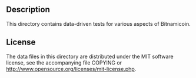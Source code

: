 Description
------------

This directory contains data-driven tests for various aspects of Bitnamicoin.

License
--------

The data files in this directory are distributed under the MIT software
license, see the accompanying file COPYING or
http://www.opensource.org/licenses/mit-license.php.

